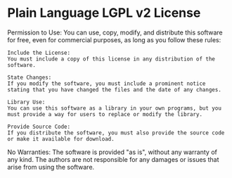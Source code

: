 # Plain Language LGPL v2 License

Permission to Use:
You can use, copy, modify, and distribute this software for free, even for commercial purposes, as long as you follow these rules:

    Include the License:
    You must include a copy of this license in any distribution of the software.

    State Changes:
    If you modify the software, you must include a prominent notice stating that you have changed the files and the date of any changes.

    Library Use:
    You can use this software as a library in your own programs, but you must provide a way for users to replace or modify the library.

    Provide Source Code:
    If you distribute the software, you must also provide the source code or make it available for download.

No Warranties:
The software is provided "as is", without any warranty of any kind. The authors are not responsible for any damages or issues that arise from using the software.
